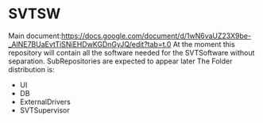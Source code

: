 # SVTSW

Main document:https://docs.google.com/document/d/1wN6vaUZ23X9be-_AlNE7BUaEvtTiSNiEHDwKGDnGyJQ/edit?tab=t.0
At the moment this repository will contain all the software needed for the SVTSoftware without separation. SubRepositories are expected to appear later
The Folder distribution is:

- UI
- DB
- ExternalDrivers
- SVTSupervisor

